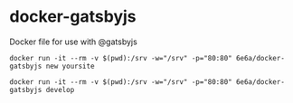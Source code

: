 # docker-gatsbyjs

Docker file for use with @gatsbyjs

```
docker run -it --rm -v $(pwd):/srv -w="/srv" -p="80:80" 6e6a/docker-gatsbyjs new yoursite
```

```
docker run -it --rm -v $(pwd):/srv -w="/srv" -p="80:80" 6e6a/docker-gatsbyjs develop
```
